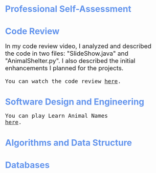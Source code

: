 
<h1 style="color: CornflowerBlue;">Professional Self-Assessment</h1>

<h1 style="color: CornflowerBlue;">Code Review</h1>

<p style="font-size: 20px;">In my code review video, I analyzed and described the code in two files: "SlideShow.java" and "AnimalShelter.py". I also described the initial enhancements I planned for the projects.</p>
<code style="font-size: 18px;">You can watch the code review <a href="https://vimeo.com/1053905065/de2fd18e85?share=copy">here</a>.</code> 

<h1 style="color: CornflowerBlue;">Software Design and Engineering</h1>

<code style="font-size: 18px;">You can play Learn Animal Names <a href="https://github.com/charlielcharlie/charlielcharlie.github.io/tree/main/LearnAnimalNames">here</a>.</code> 
<h1 style="color: CornflowerBlue;">Algorithms and Data Structure</h1>
<h1 style="color: CornflowerBlue;">Databases</h1>




